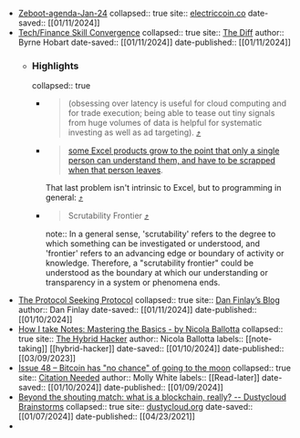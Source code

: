 - [Zeboot-agenda-Jan-24](https://omnivore.app/me/zeboot-agenda-jan-24-18cfb50c2c2)
  collapsed:: true
  site:: [electriccoin.co](https://electriccoin.co/wp-content/uploads/2024/01/Zeboot-agenda-Jan-24.pdf)
  date-saved:: [[01/11/2024]]
- [Tech/Finance Skill Convergence](https://omnivore.app/me/tech-finance-skill-convergence-18cfa0a0c27)
  collapsed:: true
  site:: [The Diff](https://www.thediff.co/archive/tech-finance-skill-convergence/?ref=the-diff-newsletter)
  author:: Byrne Hobart
  date-saved:: [[01/11/2024]]
  date-published:: [[01/11/2024]]
	- ### Highlights
	  collapsed:: true
		- > (obsessing over latency is useful for cloud computing and for trade execution; being able to tease out tiny signals from huge volumes of data is helpful for systematic investing as well as ad targeting). [⤴️](https://omnivore.app/me/tech-finance-skill-convergence-18cfa0a0c27#410b3433-6b72-47bc-ab30-258378e994b9)
		- > [some Excel products grow to the point that only a single person can understand them, and have to be scrapped when that person leaves](https://www.baseballprospectus.com/news/article/12082/reintroducing-pecota-what-a-long-strange-trip-it-has-been/?ref=thediff.co).
		  > 
		  That last problem isn't intrinsic to Excel, but to programming in general: [⤴️](https://omnivore.app/me/tech-finance-skill-convergence-18cfa0a0c27#974b83e8-a06c-47d5-b02f-e8820b3a10e1)
		- > Scrutability Frontier [⤴️](https://omnivore.app/me/tech-finance-skill-convergence-18cfa0a0c27#2d71d6ae-7790-42d8-805e-c30a700a98d3) 
		  
		  note:: In a general sense, 'scrutability' refers to the degree to which something can be investigated or understood, and 'frontier' refers to an advancing edge or boundary of activity or knowledge. Therefore, a "scrutability frontier" could be understood as the boundary at which our understanding or transparency in a system or phenomena ends.
- [The Protocol Seeking Protocol](https://omnivore.app/me/the-protocol-seeking-protocol-18cf7428727)
  collapsed:: true
  site:: [Dan Finlay’s Blog](https://blog.danfinlay.com/protocol-seeking-protocol/)
  author:: Dan Finlay
  date-saved:: [[01/11/2024]]
  date-published:: [[01/10/2024]]
- [How I take Notes: Mastering the Basics - by Nicola Ballotta](https://omnivore.app/me/how-i-take-notes-mastering-the-basics-by-nicola-ballotta-18cf594cd16)
  collapsed:: true
  site:: [The Hybrid Hacker](https://hybridhacker.email/p/how-i-take-notes-mastering-the-basics)
  author:: Nicola Ballotta
  labels:: [[note-taking]] [[hybrid-hacker]]
  date-saved:: [[01/10/2024]]
  date-published:: [[03/09/2023]]
- [Issue 48 – Bitcoin has "no chance" of going to the moon](https://omnivore.app/me/issue-48-bitcoin-has-no-chance-of-going-to-the-moon-18cf2095d8e)
  collapsed:: true
  site:: [Citation Needed](https://citationneeded.news/issue-48/)
  author:: Molly White
  labels:: [[Read-later]]
  date-saved:: [[01/10/2024]]
  date-published:: [[01/09/2024]]
- [Beyond the shouting match: what is a blockchain, really? -- Dustycloud Brainstorms](https://omnivore.app/me/https-dustycloud-org-blog-what-is-a-blockchain-really-18ce2b8f1d9)
  collapsed:: true
  site:: [dustycloud.org](https://dustycloud.org/blog/what-is-a-blockchain-really/)
  date-saved:: [[01/07/2024]]
  date-published:: [[04/23/2021]]
-